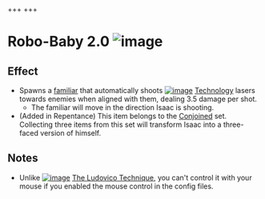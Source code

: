+++
+++

 # Robo-Baby 2.0 ![image](/image/Robo-Baby_2.0.png) 

Effect
--------


* Spawns a [familiar](/wiki/Familiar "Familiar") that automatically shoots [![image](/image/Technology.png)](/wiki/Technology "Technology") [Technology](/wiki/Technology "Technology") lasers towards enemies when aligned with them, dealing 3.5 damage per shot.
	+ The familiar will move in the direction Isaac is shooting.
* (Added in Repentance) This item belongs to the [Conjoined](/wiki/Conjoined "Conjoined") set. Collecting three items from this set will transform Isaac into a three-faced version of himself.


Notes
-------


* Unlike [![image](/image/The_Ludovico_Technique.png)](/wiki/The_Ludovico_Technique "The Ludovico Technique") [The Ludovico Technique](/wiki/The_Ludovico_Technique "The Ludovico Technique"), you can't control it with your mouse if you enabled the mouse control in the config files.



